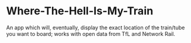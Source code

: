 # Where-The-Hell-Is-My-Train
An app which will, eventually, display the exact location of the train/tube you want to board; works with open data from TfL and Network Rail.
